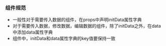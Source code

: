 ### 组件规范  
- 一般性对于需要传入数据的组件，在props中声明initData属性字典  
- 对于需要传入数据，修改数据，编辑数据的组件，除了initData之外，在data中添加data属性字典  
- 组件中，initData和data属性字典的key值要保持一致   